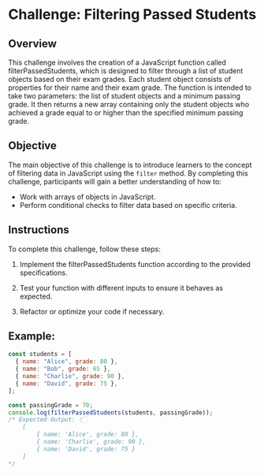 # Challenge: Filtering Passed Students

## Overview

This challenge involves the creation of a JavaScript function called filterPassedStudents, which is designed to filter through a list of student objects based on their exam grades. Each student object consists of properties for their name and their exam grade. The function is intended to take two parameters: the list of student objects and a minimum passing grade. It then returns a new array containing only the student objects who achieved a grade equal to or higher than the specified minimum passing grade.

## Objective

The main objective of this challenge is to introduce learners to the concept of filtering data in JavaScript using the `filter` method. By completing this challenge, participants will gain a better understanding of how to:

- Work with arrays of objects in JavaScript.
- Perform conditional checks to filter data based on specific criteria.

## Instructions

To complete this challenge, follow these steps:

1. Implement the filterPassedStudents function according to the provided specifications.

2. Test your function with different inputs to ensure it behaves as expected.
3. Refactor or optimize your code if necessary.

## Example:

```js
const students = [
  { name: "Alice", grade: 80 },
  { name: "Bob", grade: 65 },
  { name: "Charlie", grade: 90 },
  { name: "David", grade: 75 },
];

const passingGrade = 70;
console.log(filterPassedStudents(students, passingGrade));
/* Expected Output: 👇🏻 
    [
        { name: 'Alice', grade: 80 },
        { name: 'Charlie', grade: 90 },
        { name: 'David', grade: 75 }
    ]
*/
```
